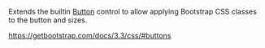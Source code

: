 Extends the builtin [Button](/docs/controls/builtin/Button) control to allow applying Bootstrap CSS classes to the button and sizes.

<https://getbootstrap.com/docs/3.3/css/#buttons>